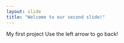 ```yaml
---
layout: slide
title: "Welcome to our second slide!"
---
```

My first project
Use the left arrow to go back!

